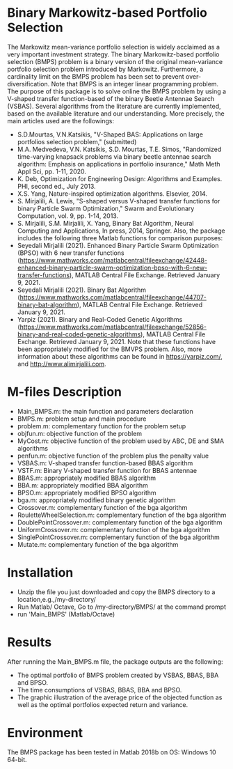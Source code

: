 # Binary Markowitz-based Portfolio Selection
The Markowitz mean-variance portfolio selection is widely acclaimed as a very important investment strategy. The binary Markowitz-based portfolio selection (BMPS) problem is a binary version of the original mean-variance portfolio selection problem introduced by Markowitz. Furthermore, a cardinality limit on the BMPS problem has been set to prevent over-diversification. Note that BMPS is an integer linear programming problem.\
The purpose of this package is to solve online the BMPS problem by using a V-shaped transfer function-based of the binary Beetle Antennae Search (VSBAS). Several algorithms from the literature are currently implemented, based on the available literature and our understanding. More precisely, the main articles used are the followings:
*	S.D.Mourtas, V.N.Katsikis, "V-Shaped BAS: Applications on large portfolios selection problem," (submitted)
*	M.A. Medvedeva, V.N. Katsikis, S.D. Mourtas, T.E. Simos, "Randomized time-varying knapsack problems via binary beetle antennae search algorithm: Emphasis on applications in portfolio insurance," Math Meth Appl Sci, pp. 1-11, 2020.
*	K. Deb, Optimization for Engineering Design: Algorithms and Examples. PHI, second ed., July 2013.
*	X.S. Yang, Nature-inspired optimization algorithms. Elsevier, 2014.
*	S. Mirjalili, A. Lewis, "S-shaped versus V-shaped transfer functions for binary Particle Swarm Optimization," Swarm and Evolutionary Computation, vol. 9, pp. 1-14, 2013.
*	S. Mirjalili, S.M. Mirjalili, X. Yang, Binary Bat Algorithm, Neural Computing and Applications, In press, 2014, Springer.
Also, the package includes the following three Matlab functions for comparison purposes:
*	Seyedali Mirjalili (2021). Enhanced Binary Particle Swarm Optimization (BPSO) with 6 new transfer functions (https://www.mathworks.com/matlabcentral/fileexchange/42448-enhanced-binary-particle-swarm-optimization-bpso-with-6-new-transfer-functions), MATLAB Central File Exchange. Retrieved January 9, 2021.
*	Seyedali Mirjalili (2021). Binary Bat Algorithm (https://www.mathworks.com/matlabcentral/fileexchange/44707-binary-bat-algorithm), MATLAB Central File Exchange. Retrieved January 9, 2021.
*	Yarpiz (2021). Binary and Real-Coded Genetic Algorithms (https://www.mathworks.com/matlabcentral/fileexchange/52856-binary-and-real-coded-genetic-algorithms), MATLAB Central File Exchange. Retrieved January 9, 2021.
Note that these functions have been appropriately modified for the BMVPS problem. Also, more information about these algorithms can be found in https://yarpiz.com/, and http://www.alimirjalili.com. 
# M-files Description
*	Main_BMPS.m: the main function and parameters declaration
*	BMPS.m: problem setup and main procedure
*	problem.m: complementary function for the problem setup
*	objfun.m: objective function of the problem
*	MyCost.m: objective function of the problem used by ABC, DE and SMA algorithms
*	penfun.m: objective function of the problem plus the penalty value
*	VSBAS.m: V-shaped transfer function-based BBAS algorithm
*	VSTF.m: Binary V-shaped transfer function for BBAS antennae
*	BBAS.m: appropriately modified BBAS algorithm
*	BBA.m: appropriately modified BBA algorithm
*	BPSO.m: appropriately modified BPSO algorithm
*	bga.m: appropriately modified binary genetic algorithm
*	Crossover.m: complementary function of the bga algorithm
*	RouletteWheelSelection.m: complementary function of the bga algorithm
*	DoublePointCrossover.m: complementary function of the bga algorithm
*	UniformCrossover.m: complementary function of the bga algorithm
*	SinglePointCrossover.m: complementary function of the bga algorithm
*	Mutate.m: complementary function of the bga algorithm

# Installation
*	Unzip the file you just downloaded and copy the BMPS directory to a location,e.g.,/my-directory/
*	Run Matlab/ Octave, Go to /my-directory/BMPS/ at the command prompt
*	run 'Main_BMPS' (Matlab/Octave)

# Results
After running the Main_BMPS.m file, the package outputs are the following:
*	The optimal portfolio of BMPS problem created by VSBAS, BBAS, BBA and BPSO.
*	The time consumptions of VSBAS, BBAS, BBA and BPSO.
*	The graphic illustration of the average price of the objected function as well as the optimal portfolios expected return and variance.

# Environment
The BMPS package has been tested in Matlab 2018b on OS: Windows 10 64-bit.
